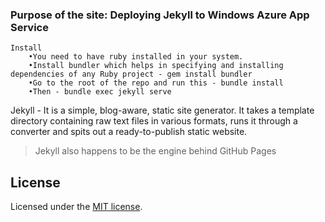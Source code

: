 ### Purpose of the site: Deploying Jekyll to Windows Azure App Service

	Install
		•You need to have ruby installed in your system.
		•Install bundler which helps in specifying and installing dependencies of any Ruby project - gem install bundler 
		•Go to the root of the repo and run this - bundle install 
		•Then - bundle exec jekyll serve 

Jekyll - It is a simple, blog-aware, static site generator. It takes a template directory containing raw text files in various formats, runs it through a converter and spits out a ready-to-publish static website.
> Jekyll also happens to be the engine behind GitHub Pages
  
  
## License

Licensed under the [MIT license](LICENSE).
